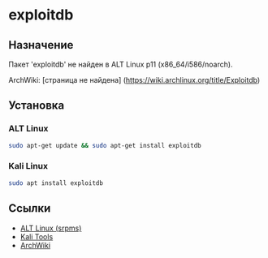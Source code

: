 # exploitdb

## Назначение

Пакет 'exploitdb' не найден в ALT Linux p11 (x86_64/i586/noarch).

ArchWiki: [страница не найдена] (https://wiki.archlinux.org/title/Exploitdb)

## Установка

### ALT Linux
```bash
sudo apt-get update && sudo apt-get install exploitdb
```

### Kali Linux
```bash
sudo apt install exploitdb
```

## Ссылки

- [ALT Linux (srpms)](https://packages.altlinux.org/ru/p11/srpms/exploitdb/)
- [Kali Tools](https://www.kali.org/tools/exploitdb/)
- [ArchWiki](https://wiki.archlinux.org/title/Exploitdb)
